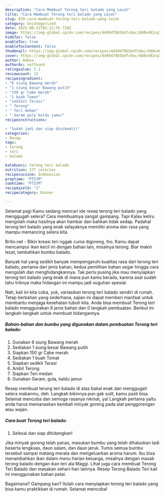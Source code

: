 ```yaml
---
description: "Cara Membuat Terong teri balado yang Lezat"
title: "Cara Membuat Terong teri balado yang Lezat"
slug: 870-cara-membuat-terong-teri-balado-yang-lezat
category: Uncategorized
date: 2022-08-21T02:12:55.718Z
image: https://img-global.cpcdn.com/recipes/4d49d79b5bdfc0ac/680x482cq70/terong-teri-balado-foto-resep-utama.jpg
hideToc: false
enableToc: true
enableTocContent: false
thumbnail: https://img-global.cpcdn.com/recipes/4d49d79b5bdfc0ac/680x482cq70/terong-teri-balado-foto-resep-utama.jpg
cover: https://img-global.cpcdn.com/recipes/4d49d79b5bdfc0ac/680x482cq70/terong-teri-balado-foto-resep-utama.jpg
author: Admin
authorAv: notfound
ratingvalue: 3.1
reviewcount: 13
recipeingredient:
- "6 siung Bawang merah"
- "1 siung besar Bawang putih"
- "150 gr Cabe merah"
- "1 buah Tomat"
- "sedikit Terasi"
- " Terong"
- " Teri medan"
- " Garam gula kaldu jamur"
recipeinstructions:

- "Sudah jadi dan siap dinikmati!"
categories:
- Resep
tags:
- terong
- teri
- balado

katakunci: terong teri balado 
nutrition: 277 calories
recipecuisine: Indonesian
preptime: "PT27M"
cooktime: "PT37M"
recipeyield: "1"
recipecategory: Dinner

---
```



Selamat pagi Kamu sedang mencari ide resep terong teri balado yang menggugah selera? Cara membuatnya sangat gampang. Tapi Kalau keliru mengolah maka hasilnya akan hambar dan bahkan tidak sedap. Padahal terong teri balado yang enak selayaknya memiliki aroma dan rasa yang mampu memancing selera kita.


Brilio.net - Bikin kreasi teri nggak cuma digoreng, lho. Kamu dapat mencampur ikan kecil ini dengan bahan lain, misalnya terong. Biar makin lezat, tambahkan bumbu balado.

Banyak hal yang sedikit banyak mempengaruhi kualitas rasa dari terong teri balado, pertama dari jenis bahan, kedua pemilihan bahan segar hingga cara mengolah dan menghidangkannya. Tak perlu pusing jika mau menyiapkan terong teri balado yang enak di mana pun kamu berada, karena asal sudah tahu triknya maka hidangan ini mampu jadi suguhan spesial.


Nah, kali ini kita coba, yuk, variasikan terong teri balado sendiri di rumah. Tetap berbahan yang sederhana, sajian ini dapat memberi manfaat untuk membantu menjaga kesehatan tubuh kita. Anda bisa membuat Terong teri balado menggunakan 8 jenis bahan dan 0 langkah pembuatan. Berikut ini langkah-langkah untuk membuat hidangannya.

<!--inarticleads1-->

##### Bahan-bahan dan bumbu yang digunakan dalam pembuatan Terong teri balado:

1. Gunakan 6 siung Bawang merah
1. Sediakan 1 siung besar Bawang putih
1. Siapkan 150 gr Cabe merah
1. Sediakan 1 buah Tomat
1. Siapkan sedikit Terasi
1. Ambil  Terong
1. Siapkan  Teri medan
1. Gunakan  Garam, gula, kaldu jamur


Resep membuat terung teri balado di atas bakal enak dan menggugah selera makanmu, deh. Langkah bikinnya pun gak sulit, kamu pasti bisa. Selamat mencoba dan semoga rasanya nikmat, ya! Langkah pertama yaitu anda harus memanaskan kembali minyak goreng pada alat penggorengan atau wajan. 

<!--inarticleads2-->

##### Cara buat Terong teri balado:


1. Selesai dan siap dihidangkan!

Jika minyak goreng telah panas, masukan bumbu yang telah dihaluskan tadi beserta lengkuas, daun salam, dan daun jeruk. Tumis semua bumbu tersebut sampai matang merata dan mengeluarkan aroma harum. Ibu bisa menambahkan ikan dalam menu harian keluarga, misalnya dengan masak terong balado dengan ikan teri ala Maggi. Lihat juga cara membuat Terong Teri Balado dan masakan sehari-hari lainnya. Resep Terong Balado Teri kali ini menggunakan bahan petai. 

Bagaimana? Gampang kan? Itulah cara menyiapkan terong teri balado yang bisa kamu praktikkan di rumah. Selamat mencoba!
